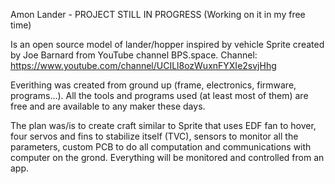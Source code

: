 Amon Lander - PROJECT STILL IN PROGRESS 
(Working on it in my free time)

Is an open source model of lander/hopper inspired by vehicle Sprite created 
by Joe Barnard from YouTube channel BPS.space.
Channel: https://www.youtube.com/channel/UCILl8ozWuxnFYXIe2svjHhg



Everithing was created from ground up (frame, electronics, firmware, programs...). 
All the tools and programs used (at least most of them) are free and are available to
any maker these days.

The plan was/is to create craft similar to Sprite that uses EDF fan to hover, four
servos and fins to stabilize itself (TVC), sensors to monitor all the parameters, 
custom PCB to do all computation and communications with computer on the grond. 
Everything will be monitored and controlled from an app.
